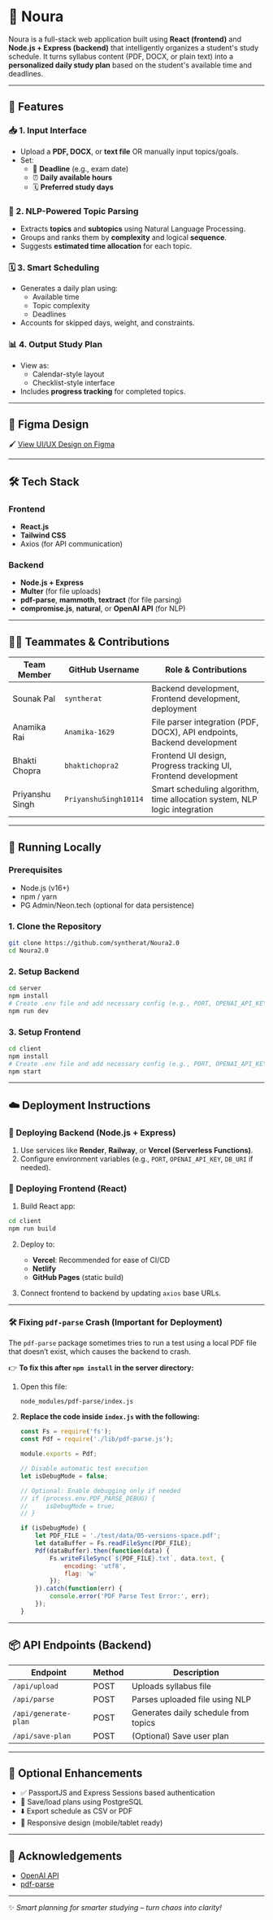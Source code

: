 # 🧠 Noura

Noura is a full-stack web application built using **React (frontend)** and **Node.js + Express (backend)** that intelligently organizes a student's study schedule. It turns syllabus content (PDF, DOCX, or plain text) into a **personalized daily study plan** based on the student's available time and deadlines.

---

## 🎯 Features

### 📥 1. Input Interface

- Upload a **PDF, DOCX**, or **text file** OR manually input topics/goals.
- Set:
  - 📅 **Deadline** (e.g., exam date)
  - ⏰ **Daily available hours**
  - 🗓 **Preferred study days**

### 🧠 2. NLP-Powered Topic Parsing

- Extracts **topics** and **subtopics** using Natural Language Processing.
- Groups and ranks them by **complexity** and logical **sequence**.
- Suggests **estimated time allocation** for each topic.

### 🗓 3. Smart Scheduling

- Generates a daily plan using:
  - Available time
  - Topic complexity
  - Deadlines
- Accounts for skipped days, weight, and constraints.

### 📊 4. Output Study Plan

- View as:
  - Calendar-style layout
  - Checklist-style interface
- Includes **progress tracking** for completed topics.

---

## 🎨 Figma Design

🖌️ [View UI/UX Design on Figma](https://www.figma.com/design/ijwNBbocmqfA5eo8n0lWG1/NOURA?node-id=0-1&t=mf21JEpCteVWpHM6-1) 

---

## 🛠 Tech Stack

### Frontend

- **React.js**
- **Tailwind CSS**
- Axios (for API communication)

### Backend

- **Node.js + Express**
- **Multer** (for file uploads)
- **pdf-parse**, **mammoth**, **textract** (for file parsing)
- **compromise.js**, **natural**, or **OpenAI API** (for NLP)

---

## 👨‍💻 Teammates & Contributions

| Team Member        | GitHub Username | Role & Contributions                                      |
|--------------------|-----------------|------------------------------------------------------------|
| Sounak Pal    | `syntherat`  | Backend development, Frontend development, deployment     |
| Anamika Rai  | `Anamika-1629`     | File parser integration (PDF, DOCX), API endpoints, Backend development   |
| Bhakti Chopra   | `bhaktichopra2`     | Frontend UI design, Progress tracking UI, Frontend development         |
| Priyanshu Singh  | `PriyanshuSingh10114`     | Smart scheduling algorithm, time allocation system, NLP logic integration         |

---

## 🧪 Running Locally

### Prerequisites

- Node.js (v16+)
- npm / yarn
- PG Admin/Neon.tech (optional for data persistence)

### 1. Clone the Repository

```bash
git clone https://github.com/syntherat/Noura2.0
cd Noura2.0
```

### 2. Setup Backend

```bash
cd server
npm install
# Create .env file and add necessary config (e.g., PORT, OPENAI_API_KEY)
npm run dev
```

### 3. Setup Frontend

```bash
cd client
npm install
# Create .env file and add necessary config (e.g., PORT, OPENAI_API_KEY)
npm start
```

---

## ☁️ Deployment Instructions

### 🔹 Deploying Backend (Node.js + Express)

1. Use services like **Render**, **Railway**, or **Vercel (Serverless Functions)**.
2. Configure environment variables (e.g., `PORT`, `OPENAI_API_KEY`, `DB_URI` if needed).

### 🔹 Deploying Frontend (React)

1. Build React app:
```bash
cd client
npm run build
```
2. Deploy to:
   - **Vercel**: Recommended for ease of CI/CD
   - **Netlify**
   - **GitHub Pages** (static build)

3. Connect frontend to backend by updating `axios` base URLs.

---

### 🛠 Fixing `pdf-parse` Crash (Important for Deployment)

The `pdf-parse` package sometimes tries to run a test using a local PDF file that doesn’t exist, which causes the backend to crash.

👉 **To fix this after `npm install` in the server directory:**

1. Open this file:

   ```
   node_modules/pdf-parse/index.js
   ```

2. **Replace the code inside `index.js` with the following:**

   ```js
   const Fs = require('fs');
   const Pdf = require('./lib/pdf-parse.js');

   module.exports = Pdf;

   // Disable automatic test execution
   let isDebugMode = false;

   // Optional: Enable debugging only if needed
   // if (process.env.PDF_PARSE_DEBUG) {
   //     isDebugMode = true;
   // }

   if (isDebugMode) {
       let PDF_FILE = './test/data/05-versions-space.pdf';
       let dataBuffer = Fs.readFileSync(PDF_FILE);
       Pdf(dataBuffer).then(function(data) {
           Fs.writeFileSync(`${PDF_FILE}.txt`, data.text, {
               encoding: 'utf8',
               flag: 'w'
           });
       }).catch(function(err) {
           console.error('PDF Parse Test Error:', err);
       });
   }
   ```

---

## 📦 API Endpoints (Backend)

| Endpoint             | Method | Description                             |
|----------------------|--------|-----------------------------------------|
| `/api/upload`        | POST   | Uploads syllabus file                   |
| `/api/parse`         | POST   | Parses uploaded file using NLP          |
| `/api/generate-plan` | POST   | Generates daily schedule from topics    |
| `/api/save-plan`     | POST   | (Optional) Save user plan               |

---

## 🧩 Optional Enhancements

- ✅ PassportJS and Express Sessions based authentication
- 💾 Save/load plans using PostgreSQL
- ⬇️ Export schedule as CSV or PDF
- 📱 Responsive design (mobile/tablet ready)

---

## 🙌 Acknowledgements

- [OpenAI API](https://platform.openai.com/)
- [pdf-parse](https://www.npmjs.com/package/pdf-parse)

---

✨ _Smart planning for smarter studying – turn chaos into clarity!_
